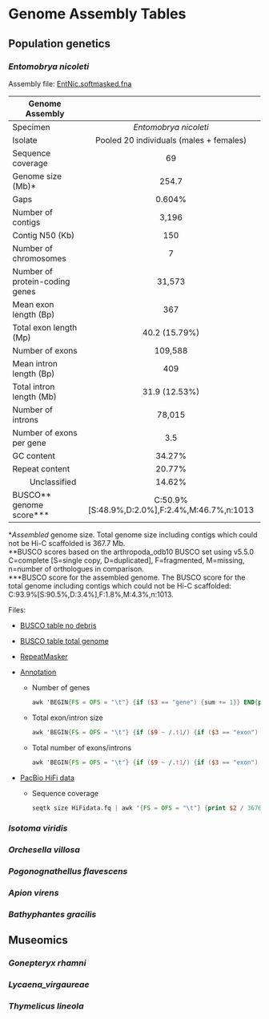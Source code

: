 # Genome Assembly Tables

## Population genetics

### *Entomobrya nicoleti*

Assembly file: [EntNic.softmasked.fna](../../genome_assembly_and_annotation/steps/collembola/Entomobrya_nicoleti/repeatmasking/EntNic.softmasked.fna)

| Genome Assembly |  |
| --- | :---: |
| Specimen | *Entomobrya nicoleti* |
| Isolate | Pooled 20 individuals (males + females) |
| Sequence coverage | 69 |
| Genome size (Mb)* | 254.7 |
| Gaps | 0.604% |
| Number of contigs | 3,196 |
| Contig N50 (Kb) | 150 |
| Number of chromosomes | 7 |
| Number of protein-coding genes | 31,573 |
| Mean exon length (Bp) | 367 |
| Total exon length (Mp) | 40.2 (15.79%) |
| Number of exons | 109,588 |
| Mean intron length (Bp) | 409 |
| Total intron length (Mb) | 31.9 (12.53%) |
| Number of introns | 78,015 |
| Number of exons per gene | 3.5 |
| GC content | 34.27% |
| Repeat content | 20.77% |
| &nbsp; &nbsp; &nbsp; &nbsp; Unclassified | 14.62% |
| BUSCO** genome score*** | C:50.9%[S:48.9%,D:2.0%],F:2.4%,M:46.7%,n:1013 |

**Assembled* genome size. Total genome size including contigs which could not be Hi-C scaffolded is 367.7 Mb.  
**BUSCO scores based on the arthropoda_odb10 BUSCO set using v5.5.0 C=complete  [S=single copy, D=duplicated], F=fragmented, M=missing, n=number of orthologues in comparison.  
***BUSCO score for the assembled genome. The BUSCO score for the total genome including contigs which could not be Hi-C scaffolded: C:93.9%[S:90.5%,D:3.4%],F:1.8%,M:4.3%,n:1013.

Files:

- [BUSCO table no debris](../../genome_assembly_and_annotation/steps/collembola/Entomobrya_nicoleti/HiC_scaffolding/juicer/3ddna_in10000_r6/finalize/busco_purged.nodebris.fasta/short_summary.specific.arthropoda_odb10.busco_purged.nodebris.fasta.txt)
- [BUSCO table total genome](../../genome_assembly_and_annotation/steps/collembola/Entomobrya_nicoleti/HiC_scaffolding/juicer/3ddna_in10000_r6/finalize/busco_purged_HiC.fasta/short_summary.specific.arthropoda_odb10.busco_purged_HiC.fasta.txt)
- [RepeatMasker](../../genome_assembly_and_annotation/steps/collembola/Entomobrya_nicoleti/repeatmasking/RepeatMasker/EntNic.fasta.fullmask.tbl)
- [Annotation](../../genome_assembly_and_annotation/steps/collembola/Entomobrya_nicoleti/annotation/braker2/braker.gtf)
  - Number of genes
  
    ```awk
    awk 'BEGIN{FS = OFS = "\t"} {if ($3 == "gene") {sum += 1}} END{print sum}' annotation.gtf
    ```

  - Total exon/intron size

    ```awk
    awk 'BEGIN{FS = OFS = "\t"} {if ($9 ~ /.t1/) {if ($3 == "exon") {sum += $5 - $4 + 1}}} END{print sum}' annotation.gtf
    ```

  - Total number of exons/introns

    ```awk
    awk 'BEGIN{FS = OFS = "\t"} {if ($9 ~ /.t1/) {if ($3 == "exon") {sum += 1}}} END{print sum}' annotation.gtf
    ```

- [PacBio HiFi data](../../old_setup/data/EntNic_HiFi/mixed99/EntNic_from_mixed_sample_99.fq)

  - Sequence coverage

    ```awk
    seqtk size HiFidata.fq | awk '{FS = OFS = "\t"} {print $2 / 367698499}'
    ```

### *Isotoma viridis*

### *Orchesella villosa*

### *Pogonognathellus flavescens*

### *Apion virens*

### *Bathyphantes gracilis*

## Museomics

### *Gonepteryx rhamni*

### *Lycaena_virgaureae*

### *Thymelicus lineola*
